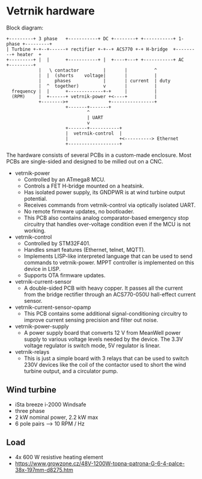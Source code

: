 # Vetrnik hardware
Block diagram:
```
+---------+ 3 phase   +-----------+ DC +--------+ +-----------+ 1-phase +---------+
| Turbine +-+--+------+ rectifier +-+--+ ACS770 +-+ H-bridge  +---------+ heater  +
+---------+ |  |      +-----------+ |  +----+---+ +-----------+ AC      +---------+
            |   \ contactor         |       |          ^
            |  |  (shorts    voltage|       |          |
            |     phases            |       | current  | duty
            |  ^  together)         v       |          |
  frequency |  |      +-------------+-+     |          |
  (RPM)     |  +------+ vetrnik-power +<----+          |
            +-------->+               +----------------+
                      +-------+-------+
                              ^
                              | UART
                              v
                      +-------+-----------+
                      |  vetrnik-control  |
                      |                   +<----------> Ethernet
                      +-------------------+
```


The hardware consists of several PCBs in a custom-made enclosure. Most PCBs
are single-sided and designed to be milled out on a CNC.
- vetrnik-power
  - Controlled by an ATmega8 MCU.
  - Controls a FET H-bridge mounted on a heatsink.
  - Has isolated power supply, its GNDPWR is at wind turbine output potential.
  - Receives commands from vetrnik-control via optically isolated UART.
  - No remote firmware updates, no bootloader.
  - This PCB also contains analog comparator-based emergency stop circuitry
    that handles over-voltage condition even if the MCU is not working.
- vetrnik-control
  - Controlled by STM32F401.
  - Handles smart features (Ethernet, telnet, MQTT).
  - Implements LISP-like interpreted language that can be used to send
    commands to vetrnik-power. MPPT controller is implemented on this device
    in LISP.
  - Supports OTA firmware updates.
- vetrnik-current-sensor
  - A double-sided PCB with heavy copper. It passes all the current from the
    bridge rectifier through an ACS770-050U hall-effect current sensor.
- vetrnik-current-sensor-opamp
  - This PCB contains some additional signal-conditioning circuitry to improve
    current sensing precision and filter out noise.
- vetrnik-power-supply
  - A power supply board that converts 12 V from MeanWell power supply to
    various voltage levels needed by the device.
    The 3.3V voltage regulator is switch mode, 5V regulator is linear.
- vetrnik-relays
  - This is just a simple board with 3 relays that can be used to switch 230V
    devices like the coil of the contactor used to short the wind turbine output,
    and a circulator pump.


## Wind turbine
- iSta breeze i-2000 Windsafe
- three phase
- 2 kW nominal power, 2.2 kW max
- 6 pole pairs --> 10 RPM / Hz


## Load
- 4x 600 W resistive heating element
- https://www.growzone.cz/48V-1200W-topna-patrona-G-6-4-palce-38x-197mm-d8275.htm
